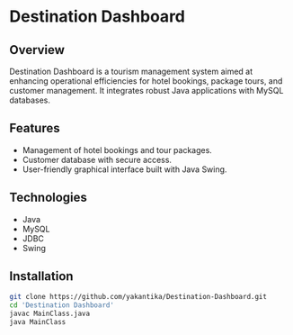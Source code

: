 # Destination Dashboard

## Overview
Destination Dashboard is a tourism management system aimed at enhancing operational efficiencies for hotel bookings, package tours, and customer management. It integrates robust Java applications with MySQL databases.

## Features
- Management of hotel bookings and tour packages.
- Customer database with secure access.
- User-friendly graphical interface built with Java Swing.

## Technologies
- Java
- MySQL
- JDBC
- Swing

## Installation
```bash
git clone https://github.com/yakantika/Destination-Dashboard.git
cd 'Destination Dashboard'
javac MainClass.java
java MainClass
